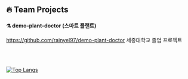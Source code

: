 

## 🔥 Team Projects

#### ⚗️ demo-plant-doctor (스마트 플랜트)
https://github.com/rainyel97/demo-plant-doctor
세종대학교 졸업 프로젝트

<br><br>

[![Top Langs](https://github-readme-stats.vercel.app/api/top-langs/?username=rainyel97&layout=compact)](https://github.com/rainyel97/github-readme-stats)


